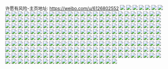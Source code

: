 许愿有风险-主页地址: https://weibo.com/u/6126802552 
![](https://wx4.sinaimg.cn/mw2000/006GDre0ly1h9hql31pxjj30u013t499.jpg) 
![](https://wx4.sinaimg.cn/mw2000/006GDre0ly1h9hql3aidlj30u21hg45b.jpg) 
![](https://wx4.sinaimg.cn/mw2000/006GDre0ly1h9hql3jqp6j30vo0zg0yw.jpg) 
![](https://wx4.sinaimg.cn/mw2000/006GDre0ly1h7tn0oq7k7j30ty0zcws0.jpg) 
![](https://wx4.sinaimg.cn/mw2000/006GDre0ly1h7tn0pnn0oj31pz1yckjl.jpg) 
![](https://wx4.sinaimg.cn/mw2000/006GDre0ly1h7tn0qxwc1j32b31rs1ky.jpg) 
![](https://wx4.sinaimg.cn/mw2000/006GDre0ly1h5kix9b7mlj30wi1lsh1v.jpg) 
![](https://wx4.sinaimg.cn/mw2000/006GDre0ly1h5hu5kzw9yj31401b4h49.jpg) 
![](https://wx4.sinaimg.cn/mw2000/006GDre0ly1h5hu5kcu42j31401b4154.jpg) 
![](https://wx4.sinaimg.cn/mw2000/006GDre0ly1h5hu5lil8rj31hz1b9qln.jpg) 
![](https://wx4.sinaimg.cn/mw2000/006GDre0ly1h5hu5m5p19j317r1mck9q.jpg) 
![](https://wx4.sinaimg.cn/mw2000/006GDre0ly1h57t40e299j31d11g0h57.jpg) 
![](https://wx4.sinaimg.cn/mw2000/006GDre0ly1h57t3xs7thj30wi1evqg4.jpg) 
![](https://wx4.sinaimg.cn/mw2000/006GDre0ly1h57t3zxcvsj31k219i1kx.jpg) 
![](https://wx4.sinaimg.cn/mw2000/006GDre0ly1h56msbjel3j31401dzgs5.jpg) 
![](https://wx4.sinaimg.cn/mw2000/006GDre0ly1h56msb60c9j31401e0dm8.jpg) 
![](https://wx4.sinaimg.cn/mw2000/006GDre0ly1h56mscaii4j30wi1ls4cx.jpg) 
![](https://wx4.sinaimg.cn/mw2000/006GDre0ly1h4xg9hlbdcj30rb0xo12k.jpg) 
![](https://wx4.sinaimg.cn/mw2000/006GDre0ly1h4xg9gqt3gj33402c0npd.jpg) 
![](https://wx4.sinaimg.cn/mw2000/006GDre0ly1h4pbs2ef41j32c0340qv5.jpg) 
![](https://wx4.sinaimg.cn/mw2000/006GDre0ly1h4pbso1j9ej30u0140n8i.jpg) 
![](https://wx4.sinaimg.cn/mw2000/006GDre0ly1h4pbs0pltpj32c0340kjm.jpg) 
![](https://wx4.sinaimg.cn/mw2000/006GDre0ly1h4pbs60lq6j32c03404qr.jpg) 
![](https://wx4.sinaimg.cn/mw2000/006GDre0ly1h4pbpfn774j31401e0dp8.jpg) 
![](https://wx4.sinaimg.cn/mw2000/006GDre0ly1h4pbpg4di7j31401e0aj9.jpg) 
![](https://wx4.sinaimg.cn/mw2000/006GDre0ly1h0xe9znih4j322o340b2a.jpg) 
![](https://wx4.sinaimg.cn/mw2000/006GDre0ly1h0xea25rtjj3400300kjs.jpg) 
![](https://wx4.sinaimg.cn/mw2000/006GDre0ly1h0xea5acpzj32nk3jeu12.jpg) 
![](https://wx4.sinaimg.cn/mw2000/006GDre0ly1h0xeaccsmtj335r4qn7wj.jpg) 
![](https://wx4.sinaimg.cn/mw2000/006GDre0ly1h0xeaa0xfbj333x29k1ky.jpg) 
![](https://wx4.sinaimg.cn/mw2000/006GDre0ly1h0xea8pr59j33f82kfkjq.jpg) 
![](https://wx4.sinaimg.cn/mw2000/006GDre0ly1h0fqohw46zj335r4qnnpf.jpg) 
![](https://wx4.sinaimg.cn/mw2000/006GDre0ly1h0fqof3f8bj30wi0ph78x.jpg) 
![](https://wx4.sinaimg.cn/mw2000/006GDre0ly1gzlap7snhxj31oz2kj1kx.jpg) 
![](https://wx4.sinaimg.cn/mw2000/006GDre0ly1gxv4sw1n1vj31p32rinpd.jpg) 
![](https://wx4.sinaimg.cn/mw2000/006GDre0ly1gxv4t02vmqj32c03404qr.jpg) 
![](https://wx4.sinaimg.cn/mw2000/006GDre0ly1gxv4sslskvj31lo18ntwi.jpg) 
![](https://wx4.sinaimg.cn/mw2000/006GDre0ly1gxv4t1w7euj318y0u0dtb.jpg) 
![](https://wx4.sinaimg.cn/mw2000/006GDre0ly1gxv4t8bom5j323o2iq4qq.jpg) 
![](https://wx4.sinaimg.cn/mw2000/006GDre0ly1gxv4tbaxpcj31zb1zbe81.jpg) 
![](https://wx4.sinaimg.cn/mw2000/006GDre0ly1gxek9v70l8j30wz1ze7cq.jpg) 
![](https://wx4.sinaimg.cn/mw2000/006GDre0ly1gxek9vl56wj30oi1h1dld.jpg) 
![](https://wx4.sinaimg.cn/mw2000/006GDre0ly1gxek9uu08qj30u017615i.jpg) 
![](https://wx4.sinaimg.cn/mw2000/006GDre0gy1gwu1mv2zvmj31sc2dsnpd.jpg) 
![](https://wx4.sinaimg.cn/mw2000/006GDre0gy1gwu1n26365j31si3jfe82.jpg) 
![](https://wx4.sinaimg.cn/mw2000/006GDre0gy1gwu1n31on9j31lc3zc1ky.jpg) 
![](https://wx4.sinaimg.cn/mw2000/006GDre0gy1gwu1mswrd0j31jl43u4qp.jpg) 
![](https://wx4.sinaimg.cn/mw2000/006GDre0gy1gwu1mtgjr2j31401hc7fw.jpg) 
![](https://wx4.sinaimg.cn/mw2000/006GDre0gy1gwu1mtxw2yj31hc140tp1.jpg) 
![](https://wx4.sinaimg.cn/mw2000/006GDre0ly1gwq8qw4fzvj31jt438b29.jpg) 
![](https://wx4.sinaimg.cn/mw2000/006GDre0ly1gwq8qwyqmqj30yi1h2qgz.jpg) 
![](https://wx4.sinaimg.cn/mw2000/006GDre0ly1gwq8qzum8ej313z1a0dz1.jpg) 
![](https://wx4.sinaimg.cn/mw2000/006GDre0ly1gwq8qtvkfaj32c03407wj.jpg) 
![](https://wx4.sinaimg.cn/mw2000/006GDre0ly1gwq8r6qum2j32c0340u0y.jpg) 
![](https://wx4.sinaimg.cn/mw2000/006GDre0ly1gwq8rd1733j32c0340x6q.jpg) 
![](https://wx4.sinaimg.cn/mw2000/006GDre0ly1gwjueug9glj30sd05dwf0.jpg) 
![](https://wx4.sinaimg.cn/mw2000/006GDre0gy1gw5oq3efo7j32c03407wh.jpg) 
![](https://wx4.sinaimg.cn/mw2000/006GDre0gy1gvbvndnca7j60j10k4ab002.jpg) 
![](https://wx4.sinaimg.cn/mw2000/006GDre0gy1guyyash3f2j62c03407wi02.jpg) 
![](https://wx4.sinaimg.cn/mw2000/006GDre0gy1guyyauxvx0j62c0340npe02.jpg) 
![](https://wx4.sinaimg.cn/mw2000/006GDre0gy1guyyar7mykj62c0340hdu02.jpg) 
![](https://wx4.sinaimg.cn/mw2000/006GDre0gy1guyyavhbs3j60tp1g814b02.jpg) 
![](https://wx4.sinaimg.cn/mw2000/006GDre0gy1guyyawl20jj62c03404qq02.jpg) 
![](https://wx4.sinaimg.cn/mw2000/006GDre0gy1guyyax3m9bj61741nqtr802.jpg) 
![](https://wx4.sinaimg.cn/mw2000/006GDre0gy1guyyaxk9ssj617x1mltq102.jpg) 
![](https://wx4.sinaimg.cn/mw2000/006GDre0gy1guyyay28tsj617x1mlh7t02.jpg) 
![](https://wx4.sinaimg.cn/mw2000/006GDre0gy1guyybqpme7j62c03404qq02.jpg) 
![](https://wx4.sinaimg.cn/mw2000/006GDre0gy1guyy87qh6oj60u014010e02.jpg) 
![](https://wx4.sinaimg.cn/mw2000/006GDre0gy1guyy884t9fj60u0140q7q02.jpg) 
![](https://wx4.sinaimg.cn/mw2000/006GDre0gy1guyy895nzyj62c033uqv602.jpg) 
![](https://wx4.sinaimg.cn/mw2000/006GDre0gy1guyy89w4zzj61e52g7qo702.jpg) 
![](https://wx4.sinaimg.cn/mw2000/006GDre0gy1guxqshszm1j60yh1ciqdv02.jpg) 
![](https://wx4.sinaimg.cn/mw2000/006GDre0gy1guxqsgrk7qj62c0340u0x02.jpg) 
![](https://wx4.sinaimg.cn/mw2000/006GDre0gy1guvkayvm8nj62c03407wi02.jpg) 
![](https://wx4.sinaimg.cn/mw2000/006GDre0gy1guvkb9gvsdj60yi22okgv02.jpg) 
![](https://wx4.sinaimg.cn/mw2000/006GDre0ly1gtquf5aan8j32bz23knpd.jpg) 
![](https://wx4.sinaimg.cn/mw2000/006GDre0ly1gtquf47fzjj32371l9b2a.jpg) 
![](https://wx4.sinaimg.cn/mw2000/006GDre0ly1gt76r3w6m9j30yi22okjm.jpg) 
![](https://wx4.sinaimg.cn/mw2000/006GDre0ly1gt76r13i3vj30yi22oe82.jpg) 
![](https://wx4.sinaimg.cn/mw2000/006GDre0ly1gt76rgav2sj30yi22ojuh.jpg) 
![](https://wx4.sinaimg.cn/mw2000/006GDre0ly1gt76rgne9dj30wa1xutg0.jpg) 
![](https://wx4.sinaimg.cn/mw2000/006GDre0ly1gt76rg135oj30yi062aa7.jpg) 
![](https://wx4.sinaimg.cn/mw2000/006GDre0ly1gt0vbcjl6fj323i2r14qq.jpg) 
![](https://wx4.sinaimg.cn/mw2000/006GDre0ly1gt0vbeh3k3j323r2dx4qq.jpg) 
![](https://wx4.sinaimg.cn/mw2000/006GDre0ly1gt0vb8wpghj32c03404qq.jpg) 
![](https://wx4.sinaimg.cn/mw2000/006GDre0ly1gt0vbfia35j31zp1yjqmv.jpg) 
![](https://wx4.sinaimg.cn/mw2000/006GDre0ly1gsfo49sokqj30tq0fwdj0.jpg) 
![](https://wx4.sinaimg.cn/mw2000/006GDre0ly1gsfo4a4b1gj30tt0u5jvw.jpg) 
![](https://wx4.sinaimg.cn/mw2000/006GDre0ly1gsfnuujen6j322o340qv5.jpg) 
![](https://wx4.sinaimg.cn/mw2000/006GDre0ly1gsfnux5jbhj30yi22ohdv.jpg) 
![](https://wx4.sinaimg.cn/mw2000/006GDre0ly1gsemkh6wjnj31401hcgsr.jpg) 
![](https://wx4.sinaimg.cn/mw2000/006GDre0ly1gsemkjbim0j31401hc0yr.jpg) 
![](https://wx4.sinaimg.cn/mw2000/006GDre0ly1gsemkl1whaj30kh03it90.jpg) 
![](https://wx4.sinaimg.cn/mw2000/006GDre0ly1gseml69k1dj317m12tneo.jpg) 
![](https://wx4.sinaimg.cn/mw2000/006GDre0gy1gr9wuvd00ij3086086myh.jpg) 
![](https://wx4.sinaimg.cn/mw2000/006GDre0gy1gqvc0k1uo1j30yi1jmtj4.jpg) 
![](https://wx4.sinaimg.cn/mw2000/006GDre0gy1gqvc0l7dzfj30yi1bj441.jpg) 
![](https://wx4.sinaimg.cn/mw2000/006GDre0gy1gqvc0jngz5j30yi11bwj2.jpg) 
![](https://wx4.sinaimg.cn/mw2000/006GDre0gy1gqvc0kp2ygj30yi1bfn23.jpg) 
![](https://wx4.sinaimg.cn/mw2000/006GDre0gy1gqo6r9ccucj30ry1x2dl9.jpg) 
![](https://wx4.sinaimg.cn/mw2000/006GDre0gy1gqil53tc23j30yi1nq7ca.jpg) 
![](https://wx4.sinaimg.cn/mw2000/006GDre0gy1gqil54g723j30yi1nntfi.jpg) 
![](https://wx4.sinaimg.cn/mw2000/006GDre0gy1gqhc4xhncbj30ya22o7ek.jpg) 
![](https://wx4.sinaimg.cn/mw2000/006GDre0gy1gqh4aajeshj32812ypdmj.jpg) 
![](https://wx4.sinaimg.cn/mw2000/006GDre0gy1gqh4abna0dj32c0340qg9.jpg) 
![](https://wx4.sinaimg.cn/mw2000/006GDre0gy1gqaecaa15pj317p1mxqgw.jpg) 
![](https://wx4.sinaimg.cn/mw2000/006GDre0gy1gq98jemwz9j32c0340b29.jpg) 
![](https://wx4.sinaimg.cn/mw2000/006GDre0gy1gq98ja484dj320q32e4qr.jpg) 
![](https://wx4.sinaimg.cn/mw2000/006GDre0gy1gq98jgagipj32bv2z6tnm.jpg) 
![](https://wx4.sinaimg.cn/mw2000/006GDre0gy1gq98jht4r2j32c02y1gxi.jpg) 
![](https://wx4.sinaimg.cn/mw2000/006GDre0gy1gq98jjf7n9j32c0340ql4.jpg) 
![](https://wx4.sinaimg.cn/mw2000/006GDre0gy1gq98j7r82ej32c02e5qdn.jpg) 
![](https://wx4.sinaimg.cn/mw2000/006GDre0gy1gq98jc1z9yj31vv303az6.jpg) 
![](https://wx4.sinaimg.cn/mw2000/006GDre0gy1gq98jauvkij316p1obk73.jpg) 
![](https://wx4.sinaimg.cn/mw2000/006GDre0gy1gq98jbfh17j31h11ckap8.jpg) 
![](https://wx4.sinaimg.cn/mw2000/006GDre0gy1gq2z21cbs0j30yh0zpafl.jpg) 
![](https://wx4.sinaimg.cn/mw2000/006GDre0ly1gprbnza858j31z21lne5j.jpg) 
![](https://wx4.sinaimg.cn/mw2000/006GDre0ly1gprbo2zercj30yi22ob2a.jpg) 
![](https://wx4.sinaimg.cn/mw2000/006GDre0gy1gprbsucd40j32c03407wi.jpg) 
![](https://wx4.sinaimg.cn/mw2000/006GDre0gy1gprbsx5gp5j30yi22ox6s.jpg) 
![](https://wx4.sinaimg.cn/mw2000/006GDre0gy1gprbsypgifj32c0340kjl.jpg) 
![](https://wx4.sinaimg.cn/mw2000/006GDre0gy1gprbt0se9mj32c0340npe.jpg) 
![](https://wx4.sinaimg.cn/mw2000/006GDre0gy1gprbwdd8xbj31r31u649y.jpg) 
![](https://wx4.sinaimg.cn/mw2000/006GDre0gy1gprbwcc8h8j32c0340tqh.jpg) 
![](https://wx4.sinaimg.cn/mw2000/006GDre0ly1gprcfoo9waj31l9168h06.jpg) 
![](https://wx4.sinaimg.cn/mw2000/006GDre0gy1gpm6bure5yj31fs4ernpd.jpg) 
![](https://wx4.sinaimg.cn/mw2000/006GDre0gy1gpm6bte7p7j30yi103wjv.jpg) 
![](https://wx4.sinaimg.cn/mw2000/006GDre0gy1gpm6btqkfrj31sa1ubkdp.jpg) 
![](https://wx4.sinaimg.cn/mw2000/006GDre0gy1gpm6bu5uowj30qk0wb42x.jpg) 
![](https://wx4.sinaimg.cn/mw2000/006GDre0gy1gpm6bpr15ej32c0340kjm.jpg) 
![](https://wx4.sinaimg.cn/mw2000/006GDre0gy1gpm6br94v1j317x1mltyf.jpg) 
![](https://wx4.sinaimg.cn/mw2000/006GDre0gy1gpm6bsunf7j322o340u10.jpg) 
![](https://wx4.sinaimg.cn/mw2000/006GDre0gy1gpm6bw5db8j32c0340u0x.jpg) 
![](https://wx4.sinaimg.cn/mw2000/006GDre0gy1gpm6bqppjtj317x1mlapb.jpg) 
![](https://wx4.sinaimg.cn/mw2000/006GDre0gy1gpf8a3vdtjj30yi22otfn.jpg) 
![](https://wx4.sinaimg.cn/mw2000/006GDre0gy1gpf8a2e8g5j33402c0k5i.jpg) 
![](https://wx4.sinaimg.cn/mw2000/006GDre0gy1gp9e59rp23j30yk1jfe81.jpg) 
![](https://wx4.sinaimg.cn/mw2000/006GDre0gy1gp9e58wal7j32c02t6x6p.jpg) 
![](https://wx4.sinaimg.cn/mw2000/006GDre0gy1gp9e6dxx6fj32c0340u0x.jpg) 
![](https://wx4.sinaimg.cn/mw2000/006GDre0gy1gp9e6f912tj32c0340b29.jpg) 
![](https://wx4.sinaimg.cn/mw2000/006GDre0ly1got7ft129rj317x1ml7v0.jpg) 
![](https://wx4.sinaimg.cn/mw2000/006GDre0ly1got7ftpnpej31ns173qmf.jpg) 
![](https://wx4.sinaimg.cn/mw2000/006GDre0ly1got7frqkljj31mc1857gm.jpg) 
![](https://wx4.sinaimg.cn/mw2000/006GDre0ly1got7fu7klyj317w1mmaxj.jpg) 
![](https://wx4.sinaimg.cn/mw2000/006GDre0ly1got7fuogljj30sg19p4dd.jpg) 
![](https://wx4.sinaimg.cn/mw2000/006GDre0ly1got7fvrht7j33402c04qq.jpg) 
![](https://wx4.sinaimg.cn/mw2000/006GDre0ly1got7fxfjxzj32c03401kz.jpg) 
![](https://wx4.sinaimg.cn/mw2000/006GDre0ly1got8949cnrj30mi0u01kx.jpg) 
![](https://wx4.sinaimg.cn/mw2000/006GDre0ly1got8ay4uxcj30mi0u0ar4.jpg) 
![](https://wx4.sinaimg.cn/mw2000/006GDre0ly1gorz4xkt7hj31ox1oxqv5.jpg) 
![](https://wx4.sinaimg.cn/mw2000/006GDre0ly1gorw4lk7lqj322o340x6r.jpg) 
![](https://wx4.sinaimg.cn/mw2000/006GDre0ly1goakj4gdnxj31sc2dsnoj.jpg) 
![](https://wx4.sinaimg.cn/mw2000/006GDre0ly1goakj6tx94j31sc2dshdv.jpg) 
![](https://wx4.sinaimg.cn/mw2000/006GDre0ly1goakj7dntwj30yi1nyq90.jpg) 
![](https://wx4.sinaimg.cn/mw2000/006GDre0ly1goakj8cbcbj32c0340qv5.jpg) 
![](https://wx4.sinaimg.cn/mw2000/006GDre0ly1go9bx5bhb6j327n1qt7wk.jpg) 
![](https://wx4.sinaimg.cn/mw2000/006GDre0ly1go9bxcbv41j32io2iob29.jpg) 
![](https://wx4.sinaimg.cn/mw2000/006GDre0ly1go9bwtw8x6j31w41w4qr2.jpg) 
![](https://wx4.sinaimg.cn/mw2000/006GDre0ly1go9bxnhun2j30yi22ohdu.jpg) 
![](https://wx4.sinaimg.cn/mw2000/006GDre0ly1gny5nhk8uoj30yi22onpf.jpg) 
![](https://wx4.sinaimg.cn/mw2000/006GDre0ly1gnoc4uu45tj33402c01kx.jpg) 
![](https://wx4.sinaimg.cn/mw2000/006GDre0ly1gnoc4xglgxj32c03407pg.jpg) 
![](https://wx4.sinaimg.cn/mw2000/006GDre0ly1gnoc4yrqnej32c0340hbh.jpg) 
![](https://wx4.sinaimg.cn/mw2000/006GDre0ly1gnoc503dooj32c0340qr1.jpg) 
![](https://wx4.sinaimg.cn/mw2000/006GDre0ly1gnoc4wfod9j32c0340kfz.jpg) 
![](https://wx4.sinaimg.cn/mw2000/006GDre0ly1gnoc51hf14j32c0340duo.jpg) 
![](https://wx4.sinaimg.cn/mw2000/006GDre0ly1gnoc53ig5sj32at2qvb29.jpg) 
![](https://wx4.sinaimg.cn/mw2000/006GDre0ly1gnoc54r7xbj33402c01gz.jpg) 
![](https://wx4.sinaimg.cn/mw2000/006GDre0ly1gnoc575pdgj32c0340b29.jpg) 
![](https://wx4.sinaimg.cn/mw2000/006GDre0ly1gnk7r0b76uj30u01fv42p.jpg) 
![](https://wx4.sinaimg.cn/mw2000/006GDre0ly1gmsf2q2vzvj30jt04dmx8.jpg) 
![](https://wx4.sinaimg.cn/mw2000/006GDre0ly1gmsf2pxopyj30ax05kmx6.jpg) 
![](https://wx4.sinaimg.cn/mw2000/006GDre0ly1gmb5i7q8zuj32c03407wi.jpg) 
![](https://wx4.sinaimg.cn/mw2000/006GDre0ly1gmb5i8o3h0j32c03404qq.jpg) 
![](https://wx4.sinaimg.cn/mw2000/006GDre0ly1gld8k0t4w6j31rh2ds4qg.jpg) 
![](https://wx4.sinaimg.cn/mw2000/006GDre0ly1gld8k3jpmaj323o1l5b29.jpg) 
![](https://wx4.sinaimg.cn/mw2000/006GDre0ly1gld8k63j6gj32c03404qp.jpg) 
![](https://wx4.sinaimg.cn/mw2000/006GDre0ly1gld8k8i9szj32c0340x6p.jpg) 
![](https://wx4.sinaimg.cn/mw2000/006GDre0ly1gld8kfzq69j30rk1d1b29.jpg) 
![](https://wx4.sinaimg.cn/mw2000/006GDre0ly1gkb4tv1t2cj305i05idg5.jpg) 
![](https://wx4.sinaimg.cn/mw2000/006GDre0ly1gj6pe0v0rpj33402c0b29.jpg) 
![](https://wx4.sinaimg.cn/mw2000/006GDre0ly1gj6pe2aruaj31281f4x69.jpg) 
![](https://wx4.sinaimg.cn/mw2000/006GDre0ly1gj6isr0d5rj30i70h6405.jpg) 
![](https://wx4.sinaimg.cn/mw2000/006GDre0ly1gixgh6u869j32c0340u0z.jpg) 
![](https://wx4.sinaimg.cn/mw2000/006GDre0ly1gixgha8lguj31400u0jvq.jpg) 
![](https://wx4.sinaimg.cn/mw2000/006GDre0ly1gixgl7h6dij32c0340e81.jpg) 
![](https://wx4.sinaimg.cn/mw2000/006GDre0ly1giv6esrer9j31sc28fkjm.jpg) 
![](https://wx4.sinaimg.cn/mw2000/006GDre0ly1giv6eob0o1j31v82c0npd.jpg) 
![](https://wx4.sinaimg.cn/mw2000/006GDre0ly1giv6erfn8mj31s0280kjm.jpg) 
![](https://wx4.sinaimg.cn/mw2000/006GDre0ly1gihh1bhvrxj30yi22oqv6.jpg) 
![](https://wx4.sinaimg.cn/mw2000/006GDre0ly1gihh42fpgnj30tu0a4ab1.jpg) 
![](https://wx4.sinaimg.cn/mw2000/006GDre0ly1gig4bzd50rj31sc2dmkjm.jpg) 
![](https://wx4.sinaimg.cn/mw2000/006GDre0ly1gig4c1l54vj32ui1rt10t.jpg) 
![](https://wx4.sinaimg.cn/mw2000/006GDre0ly1gig4btpexpj30tz13zaii.jpg) 
![](https://wx4.sinaimg.cn/mw2000/006GDre0ly1ghkzruwsnpj32n11ys4qp.jpg) 
![](https://wx4.sinaimg.cn/mw2000/006GDre0ly1ghkzmo8ng3j30x90cmn9j.jpg) 
![](https://wx4.sinaimg.cn/mw2000/006GDre0ly1ghkzkr2gklj30tz13zn91.jpg) 
![](https://wx4.sinaimg.cn/mw2000/006GDre0ly1ghkzks5teyj32c0340npe.jpg) 
![](https://wx4.sinaimg.cn/mw2000/006GDre0ly1ghkzksw3x9j30yi0jp780.jpg) 
![](https://wx4.sinaimg.cn/mw2000/006GDre0ly1ggtp8nzarhj30dw0d70tv.jpg) 
![](https://wx4.sinaimg.cn/mw2000/006GDre0ly1gfwwp622ifj30j60fejtx.jpg) 
![](https://wx4.sinaimg.cn/mw2000/006GDre0ly1gfuq9xjiqmj30yi22oqv6.jpg) 
![](https://wx4.sinaimg.cn/mw2000/006GDre0ly1gfuqk8qr32j30g0040aap.jpg) 
![](https://wx4.sinaimg.cn/mw2000/006GDre0ly1gfuqqybu1gj30fk0fkdg8.jpg) 
![](https://wx4.sinaimg.cn/mw2000/006GDre0ly1gfh5pj4rkmj30s10ppted.jpg) 
![](https://wx4.sinaimg.cn/mw2000/006GDre0ly1getsrm1x56j30yi22o4qt.jpg) 
![](https://wx4.sinaimg.cn/mw2000/006GDre0ly1gejzlqm2u7j324t2orkjl.jpg) 
![](https://wx4.sinaimg.cn/mw2000/006GDre0ly1gejzlsi2nlj324x2ka4qp.jpg) 
![](https://wx4.sinaimg.cn/mw2000/006GDre0ly1gejzlv2nz0j31312mgkjl.jpg) 
![](https://wx4.sinaimg.cn/mw2000/006GDre0ly1gd1tev8t29j33402c0hdt.jpg) 
![](https://wx4.sinaimg.cn/mw2000/006GDre0ly1gd1tewqidaj30ku0sawhg.jpg) 
![](https://wx4.sinaimg.cn/mw2000/006GDre0ly1gas4biwgmaj33402c0b1q.jpg) 
![](https://wx4.sinaimg.cn/mw2000/006GDre0ly1ga6ggxr0wej33402c01ky.jpg) 
![](https://wx4.sinaimg.cn/mw2000/006GDre0ly1ga6ggyxfarj32c03407wi.jpg) 
![](https://wx4.sinaimg.cn/mw2000/006GDre0ly1g9dq268o2xj32c03404qr.jpg) 
![](https://wx4.sinaimg.cn/mw2000/006GDre0gy1g90sj0y8irj32c03401kx.jpg) 
![](https://wx4.sinaimg.cn/mw2000/006GDre0ly1g8z4b0wajnj32c0340npe.jpg) 
![](https://wx4.sinaimg.cn/mw2000/006GDre0ly1g8z4b3mx6ej32c0340u0y.jpg) 
![](https://wx4.sinaimg.cn/mw2000/006GDre0ly1g8ys05sywzj31sg2ds1kx.jpg) 
![](https://wx4.sinaimg.cn/mw2000/006GDre0ly1g8ys07rmk5j31sg2ds1kx.jpg) 
![](https://wx4.sinaimg.cn/mw2000/006GDre0ly1g8ys09b89xj31sg2dsqh5.jpg) 
![](https://wx4.sinaimg.cn/mw2000/006GDre0ly1g8xjfzzdg4j33402c0hdt.jpg) 
![](https://wx4.sinaimg.cn/mw2000/006GDre0ly1g8xjg24fafj33402c0hdt.jpg) 
![](https://wx4.sinaimg.cn/mw2000/006GDre0ly1g3znoe19xzj33402c04qs.jpg) 
![](https://wx4.sinaimg.cn/mw2000/006GDre0ly1g3znofj6e1j330p1z4u0x.jpg) 
